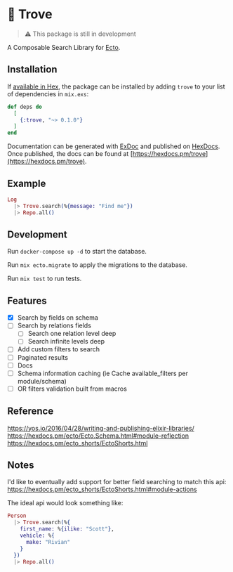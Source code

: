 # 💎 Trove

> ⚠️ This package is still in development

A Composable Search Library for [Ecto](https://hexdocs.pm/ecto).

## Installation

If [available in Hex](https://hex.pm/docs/publish), the package can be installed
by adding `trove` to your list of dependencies in `mix.exs`:

```elixir
def deps do
  [
    {:trove, "~> 0.1.0"}
  ]
end
```

Documentation can be generated with [ExDoc](https://github.com/elixir-lang/ex_doc)
and published on [HexDocs](https://hexdocs.pm). Once published, the docs can
be found at [https://hexdocs.pm/trove](https://hexdocs.pm/trove).

## Example

```elixir
Log
  |> Trove.search(%{message: "Find me"})
  |> Repo.all()
```

## Development

Run `docker-compose up -d` to start the database.

Run `mix ecto.migrate` to apply the migrations to the database.

Run `mix test` to run tests.

## Features

- [x] Search by fields on schema
- [ ] Search by relations fields
  - [ ] Search one relation level deep
  - [ ] Search infinite levels deep
- [ ] Add custom filters to search
- [ ] Paginated results
- [ ] Docs
- [ ] Schema information caching (ie Cache available_filters per module/schema)
- [ ] OR filters validation built from macros

## Reference

https://yos.io/2016/04/28/writing-and-publishing-elixir-libraries/  
https://hexdocs.pm/ecto/Ecto.Schema.html#module-reflection  
https://hexdocs.pm/ecto_shorts/EctoShorts.html  

## Notes

I'd like to eventually add support for better field searching to match this api:
https://hexdocs.pm/ecto_shorts/EctoShorts.html#module-actions

The ideal api would look something like:

```elixir
Person
  |> Trove.search(%{
    first_name: %{ilike: "Scott"},
    vehicle: %{
      make: "Rivian"
    }
  })
  |> Repo.all()
```
